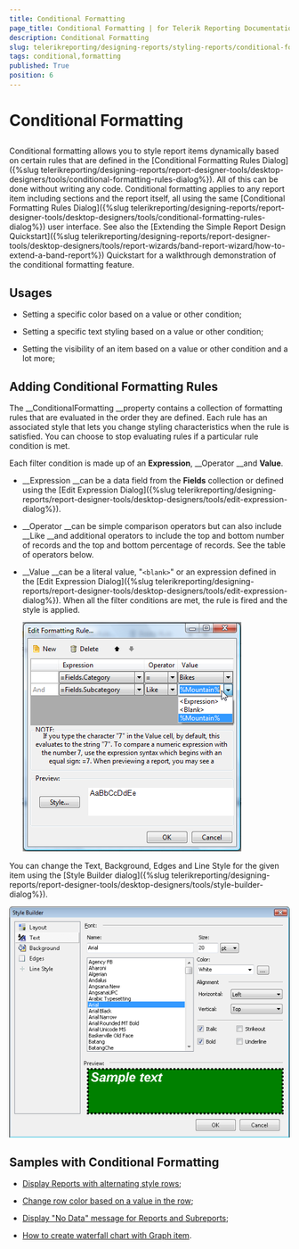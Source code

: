 ```yaml
---
title: Conditional Formatting
page_title: Conditional Formatting | for Telerik Reporting Documentation
description: Conditional Formatting
slug: telerikreporting/designing-reports/styling-reports/conditional-formatting
tags: conditional,formatting
published: True
position: 6
---
```


# Conditional Formatting



## 

Conditional formatting allows you to style report items dynamically based on certain rules that are defined in the           [Conditional Formatting Rules Dialog]({%slug telerikreporting/designing-reports/report-designer-tools/desktop-designers/tools/conditional-formatting-rules-dialog%}).           All of this can be done without writing any code.           Conditional formatting applies to any report item including sections and the report itself, all using the same           [Conditional Formatting Rules Dialog]({%slug telerikreporting/designing-reports/report-designer-tools/desktop-designers/tools/conditional-formatting-rules-dialog%}) user interface. See also the           [Extending the Simple Report Design Quickstart]({%slug telerikreporting/designing-reports/report-designer-tools/desktop-designers/tools/report-wizards/band-report-wizard/how-to-extend-a-band-report%}) Quickstart for a walkthrough demonstration           of the conditional formatting feature.         

## Usages

* Setting a specific color based on a value or other condition;             

* Setting a specific text styling based on a value or other condition;             

* Setting the visibility of an item based on a value or other condition and a lot more;             

## Adding Conditional Formatting Rules

The __ConditionalFormatting __property contains a collection of formatting rules that are evaluated in the order they are defined.           Each rule has an associated style that lets you change styling characteristics when the rule is satisfied. You can choose to stop evaluating rules if           a particular rule condition is met.         

Each filter condition is made up of an __Expression__, __Operator __and __Value__.         

* __Expression __can be a data field from the __Fields__ collection or defined using the               [Edit Expression Dialog]({%slug telerikreporting/designing-reports/report-designer-tools/desktop-designers/tools/edit-expression-dialog%}).             

* __Operator __can be simple comparison operators but can also include __Like __and additional operators to include the top and bottom number of records and the top and bottom percentage of records. See the table of operators below.             

* __Value __can be a literal value, "```<blank>```" or an expression defined in the [Edit Expression Dialog]({%slug telerikreporting/designing-reports/report-designer-tools/desktop-designers/tools/edit-expression-dialog%}). When all the filter conditions are met, the rule is fired and the style is applied.             

  

  ![](images/Style4.png)

You can change the Text, Background, Edges and Line Style for the given item using the [Style Builder dialog]({%slug telerikreporting/designing-reports/report-designer-tools/desktop-designers/tools/style-builder-dialog%}).         

  

  ![](images/Style5.png)

## Samples with Conditional Formatting

* [Display Reports with alternating style rows](https://docs.telerik.com/reporting/knowledge-base/how-to-display-alternating-style-rows);               

* [Change row color based on a value in the row](https://docs.telerik.com/reporting/knowledge-base/change-row-color-based-on-value);             

* [Display "No Data" message for Reports and Subreports](https://docs.telerik.com/reporting/knowledge-base/how-to-display-no-data-message-for-reports-and-subreports);             

* [How to create waterfall chart with Graph item](https://docs.telerik.com/reporting/knowledge-base/how-to-create-waterfall-chart-using-graph).             
